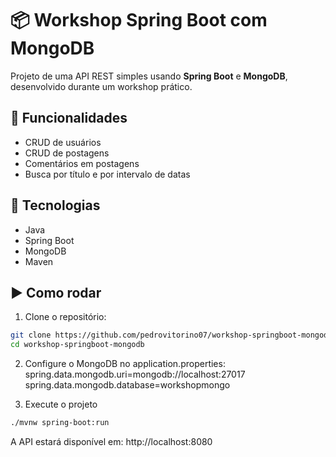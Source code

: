 # 📦 Workshop Spring Boot com MongoDB

Projeto de uma API REST simples usando **Spring Boot** e **MongoDB**, desenvolvido durante um workshop prático.

## 🔧 Funcionalidades

- CRUD de usuários
- CRUD de postagens
- Comentários em postagens
- Busca por título e por intervalo de datas

## 🚀 Tecnologias

- Java
- Spring Boot
- MongoDB
- Maven

## ▶️ Como rodar

1. Clone o repositório:
```bash
git clone https://github.com/pedrovitorino07/workshop-springboot-mongodb.git
cd workshop-springboot-mongodb
```

2. Configure o MongoDB no application.properties:
spring.data.mongodb.uri=mongodb://localhost:27017
spring.data.mongodb.database=workshopmongo

3. Execute o projeto
```bash
./mvnw spring-boot:run
```

A API estará disponível em: http://localhost:8080
